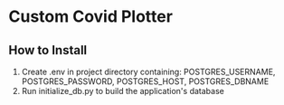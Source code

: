 # Custom Covid Plotter

## How to Install

1. Create .env in project directory containing: POSTGRES_USERNAME, POSTGRES_PASSWORD, POSTGRES_HOST, POSTGRES_DBNAME
2. Run initialize_db.py to build the application's database